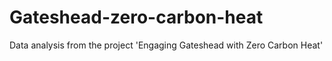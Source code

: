 # Gateshead-zero-carbon-heat
Data analysis from the project 'Engaging Gateshead with Zero Carbon Heat'

